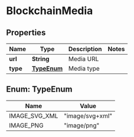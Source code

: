 

# BlockchainMedia


## Properties

| Name | Type | Description | Notes |
|------------ | ------------- | ------------- | -------------|
|**url** | **String** | Media URL |  |
|**type** | [**TypeEnum**](#TypeEnum) | Media type |  |



## Enum: TypeEnum

| Name | Value |
|---- | -----|
| IMAGE_SVG_XML | &quot;image/svg+xml&quot; |
| IMAGE_PNG | &quot;image/png&quot; |



